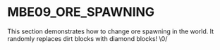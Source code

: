 # MBE09_ORE_SPAWNING

This section demonstrates how to change ore spawning in the world. It randomly replaces dirt blocks with diamond blocks! \0/
